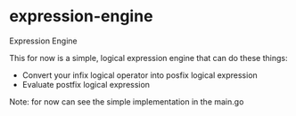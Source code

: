 # expression-engine
Expression Engine

This for now is a simple, logical expression engine that can do these things:
- Convert your infix logical operator into posfix logical expression
- Evaluate postfix logical expression

Note: for now can see the simple implementation in the main.go
